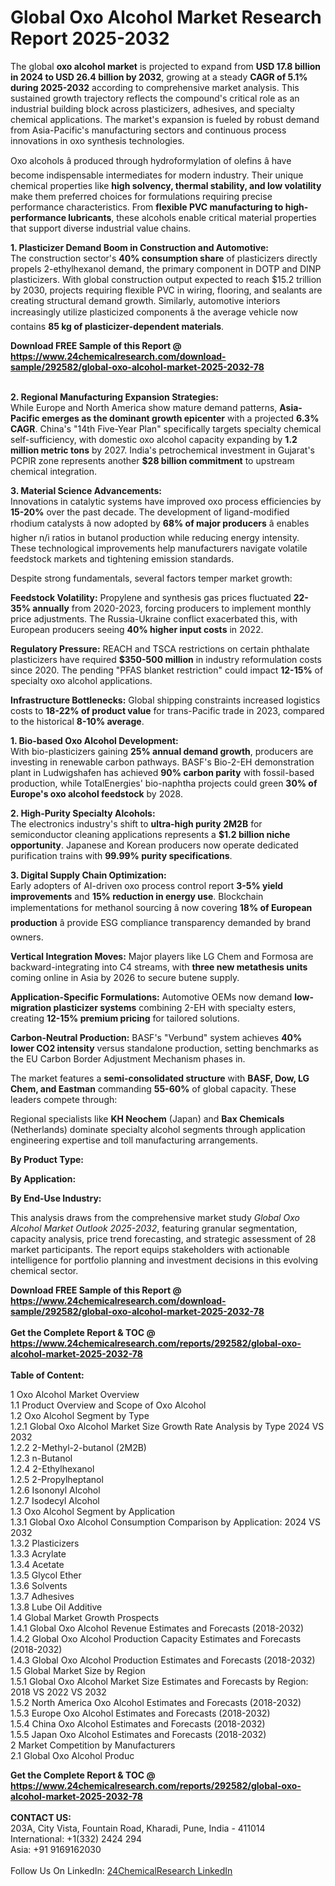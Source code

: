<h1>Global Oxo Alcohol Market Research Report 2025-2032</h1><p>The global <strong>oxo alcohol market</strong> is projected to expand from <strong>USD 17.8 billion in 2024 to USD 26.4 billion by 2032</strong>, growing at a steady <strong>CAGR of 5.1% during 2025-2032</strong> according to comprehensive market analysis. This sustained growth trajectory reflects the compound's critical role as an industrial building block across plasticizers, adhesives, and specialty chemical applications. The market's expansion is fueled by robust demand from Asia-Pacific's manufacturing sectors and continuous process innovations in oxo synthesis technologies.</p><p>Oxo alcohols â produced through hydroformylation of olefins â have become indispensable intermediates for modern industry. Their unique chemical properties like <strong>high solvency, thermal stability, and low volatility</strong> make them preferred choices for formulations requiring precise performance characteristics. From <strong>flexible PVC manufacturing to high-performance lubricants</strong>, these alcohols enable critical material properties that support diverse industrial value chains.</p><p><strong>1. Plasticizer Demand Boom in Construction and Automotive:</strong><br>
The construction sector's <strong>40% consumption share</strong> of plasticizers directly propels 2-ethylhexanol demand, the primary component in DOTP and DINP plasticizers. With global construction output expected to reach $15.2 trillion by 2030, projects requiring flexible PVC in wiring, flooring, and sealants are creating structural demand growth. Similarly, automotive interiors increasingly utilize plasticized components â the average vehicle now contains <strong>85 kg of plasticizer-dependent materials</strong>.</p><div><b>Download FREE Sample of this Report @ 
            <a href="https://www.24chemicalresearch.com/download-sample/292582/global-oxo-alcohol-market-2025-2032-78">
            https://www.24chemicalresearch.com/download-sample/292582/global-oxo-alcohol-market-2025-2032-78</a></b></div><br><p><strong>2. Regional Manufacturing Expansion Strategies:</strong><br>
While Europe and North America show mature demand patterns, <strong>Asia-Pacific emerges as the dominant growth epicenter</strong> with a projected <strong>6.3% CAGR</strong>. China's "14th Five-Year Plan" specifically targets specialty chemical self-sufficiency, with domestic oxo alcohol capacity expanding by <strong>1.2 million metric tons</strong> by 2027. India's petrochemical investment in Gujarat's PCPIR zone represents another <strong>$28 billion commitment</strong> to upstream chemical integration.</p><p><strong>3. Material Science Advancements:</strong><br>
Innovations in catalytic systems have improved oxo process efficiencies by <strong>15-20%</strong> over the past decade. The development of ligand-modified rhodium catalysts â now adopted by <strong>68% of major producers</strong> â enables higher n/i ratios in butanol production while reducing energy intensity. These technological improvements help manufacturers navigate volatile feedstock markets and tightening emission standards.</p><p>Despite strong fundamentals, several factors temper market growth:</p><p><strong>Feedstock Volatility:</strong> Propylene and synthesis gas prices fluctuated <strong>22-35% annually</strong> from 2020-2023, forcing producers to implement monthly price adjustments. The Russia-Ukraine conflict exacerbated this, with European producers seeing <strong>40% higher input costs</strong> in 2022.</p><p><strong>Regulatory Pressure:</strong> REACH and TSCA restrictions on certain phthalate plasticizers have required <strong>$350-500 million</strong> in industry reformulation costs since 2020. The pending "PFAS blanket restriction" could impact <strong>12-15%</strong> of specialty oxo alcohol applications.</p><p><strong>Infrastructure Bottlenecks:</strong> Global shipping constraints increased logistics costs to <strong>18-22% of product value</strong> for trans-Pacific trade in 2023, compared to the historical <strong>8-10% average</strong>.</p><p><strong>1. Bio-based Oxo Alcohol Development:</strong><br>
With bio-plasticizers gaining <strong>25% annual demand growth</strong>, producers are investing in renewable carbon pathways. BASF's Bio-2-EH demonstration plant in Ludwigshafen has achieved <strong>90% carbon parity</strong> with fossil-based production, while TotalEnergies' bio-naphtha projects could green <strong>30% of Europe's oxo alcohol feedstock</strong> by 2028.</p><p><strong>2. High-Purity Specialty Alcohols:</strong><br>
The electronics industry's shift to <strong>ultra-high purity 2M2B</strong> for semiconductor cleaning applications represents a <strong>$1.2 billion niche opportunity</strong>. Japanese and Korean producers now operate dedicated purification trains with <strong>99.99% purity specifications</strong>.</p><p><strong>3. Digital Supply Chain Optimization:</strong><br>
Early adopters of AI-driven oxo process control report <strong>3-5% yield improvements</strong> and <strong>15% reduction in energy use</strong>. Blockchain implementations for methanol sourcing â now covering <strong>18% of European production</strong> â provide ESG compliance transparency demanded by brand owners.</p><p><strong>Vertical Integration Moves:</strong> Major players like LG Chem and Formosa are backward-integrating into C4 streams, with <strong>three new metathesis units</strong> coming online in Asia by 2026 to secure butene supply.</p><p><strong>Application-Specific Formulations:</strong> Automotive OEMs now demand <strong>low-migration plasticizer systems</strong> combining 2-EH with specialty esters, creating <strong>12-15% premium pricing</strong> for tailored solutions.</p><p><strong>Carbon-Neutral Production:</strong> BASF's "Verbund" system achieves <strong>40% lower CO2 intensity</strong> versus standalone production, setting benchmarks as the EU Carbon Border Adjustment Mechanism phases in.</p><p>The market features a <strong>semi-consolidated structure</strong> with <strong>BASF, Dow, LG Chem, and Eastman</strong> commanding <strong>55-60%</strong> of global capacity. These leaders compete through:</p><p>Regional specialists like <strong>KH Neochem</strong> (Japan) and <strong>Bax Chemicals</strong> (Netherlands) dominate specialty alcohol segments through application engineering expertise and toll manufacturing arrangements.</p><p><strong>By Product Type:</strong></p><p><strong>By Application:</strong></p><p><strong>By End-Use Industry:</strong></p><p>This analysis draws from the comprehensive market study <em>Global Oxo Alcohol Market Outlook 2025-2032</em>, featuring granular segmentation, capacity analysis, price trend forecasting, and strategic assessment of 28 market participants. The report equips stakeholders with actionable intelligence for portfolio planning and investment decisions in this evolving chemical sector.</p><div><b>Download FREE Sample of this Report @ 
            <a href="https://www.24chemicalresearch.com/download-sample/292582/global-oxo-alcohol-market-2025-2032-78">
            https://www.24chemicalresearch.com/download-sample/292582/global-oxo-alcohol-market-2025-2032-78</a></b></div><br><div><b>Get the Complete Report & TOC @ 
            <a href="https://www.24chemicalresearch.com/reports/292582/global-oxo-alcohol-market-2025-2032-78">
            https://www.24chemicalresearch.com/reports/292582/global-oxo-alcohol-market-2025-2032-78</a></b></div><br>
            <b>Table of Content:</b><p>1 Oxo Alcohol Market Overview<br />
    1.1 Product Overview and Scope of Oxo Alcohol<br />
    1.2 Oxo Alcohol Segment by Type<br />
        1.2.1 Global Oxo Alcohol Market Size Growth Rate Analysis by Type 2024 VS 2032<br />
        1.2.2 2-Methyl-2-butanol (2M2B)<br />
        1.2.3 n-Butanol<br />
        1.2.4 2-Ethylhexanol<br />
        1.2.5 2-Propylheptanol<br />
        1.2.6 Isononyl Alcohol<br />
        1.2.7 Isodecyl Alcohol<br />
    1.3 Oxo Alcohol Segment by Application<br />
        1.3.1 Global Oxo Alcohol Consumption Comparison by Application: 2024 VS 2032<br />
        1.3.2 Plasticizers<br />
        1.3.3 Acrylate<br />
        1.3.4 Acetate<br />
        1.3.5 Glycol Ether<br />
        1.3.6 Solvents<br />
        1.3.7 Adhesives<br />
        1.3.8 Lube Oil Additive<br />
    1.4 Global Market Growth Prospects<br />
        1.4.1 Global Oxo Alcohol Revenue Estimates and Forecasts (2018-2032)<br />
        1.4.2 Global Oxo Alcohol Production Capacity Estimates and Forecasts (2018-2032)<br />
        1.4.3 Global Oxo Alcohol Production Estimates and Forecasts (2018-2032)<br />
    1.5 Global Market Size by Region<br />
        1.5.1 Global Oxo Alcohol Market Size Estimates and Forecasts by Region: 2018 VS 2022 VS 2032<br />
        1.5.2 North America Oxo Alcohol Estimates and Forecasts (2018-2032)<br />
        1.5.3 Europe Oxo Alcohol Estimates and Forecasts (2018-2032)<br />
        1.5.4 China Oxo Alcohol Estimates and Forecasts (2018-2032)<br />
        1.5.5 Japan Oxo Alcohol Estimates and Forecasts (2018-2032)<br />
2 Market Competition by Manufacturers<br />
    2.1 Global Oxo Alcohol Produc</p><div><b>Get the Complete Report & TOC @ 
            <a href="https://www.24chemicalresearch.com/reports/292582/global-oxo-alcohol-market-2025-2032-78">
            https://www.24chemicalresearch.com/reports/292582/global-oxo-alcohol-market-2025-2032-78</a></b></div><br><b>CONTACT US:</b><br>
            203A, City Vista, Fountain Road, Kharadi, Pune, India - 411014<br>
            International: +1(332) 2424 294<br>
            Asia: +91 9169162030 <br><br>
            Follow Us On LinkedIn: <a href="https://www.linkedin.com/company/24chemicalresearch/">24ChemicalResearch LinkedIn</a>